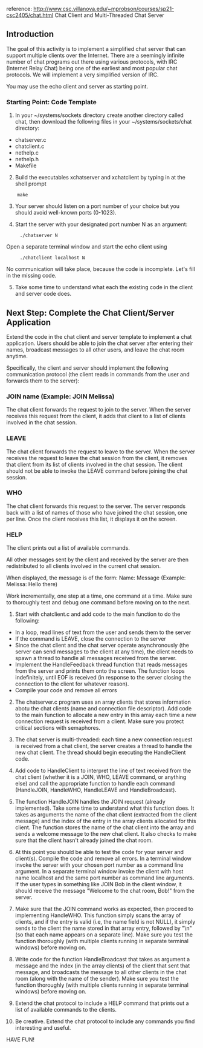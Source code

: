 reference: http://www.csc.villanova.edu/~mprobson/courses/sp21-csc2405/chat.html Chat Client and Multi-Threaded Chat Server

## Introduction

The goal of this activity is to implement a simplified chat server that can support multiple clients over the Internet. There are a seemingly infinite number of chat programs out there using various protocols, with IRC (Internet Relay Chat) being one of the earliest and most popular chat protocols. We will implement a very simplified version of IRC.

You may use the echo client and server as starting point.

### Starting Point: Code Template

1. In your ~/systems/sockets directory create another directory called chat, then download the following files in your ~/systems/sockets/chat directory:

- chatserver.c
- chatclient.c
- nethelp.c
- nethelp.h
- Makefile

2. Build the executables xchatserver and xchatclient by typing in at the shell prompt

```
    make
```

3. Your server should listen on a port number of your choice but you should avoid well-known ports (0-1023).


4. Start the server with your designated port number N as an argument:
```
     ./chatserver N
```
Open a separate terminal window and start the echo client using
```
     ./chatclient localhost N
```
No communication will take place, because the code is incomplete. Let's fill in the missing code.


5. Take some time to understand what each the existing code in the client and server code does.


## Next Step: Complete the Chat Client/Server Application

Extend the code in the chat client and server template to implement a chat application. Users should be able to join the chat server after entering their names, broadcast messages to all other users, and leave the chat room anytime.

Specifically, the client and server should implement the following communication protocol (the client reads in commands from the user and forwards them to the server):


### JOIN name (Example: JOIN Melissa)
The chat client forwards the request to join to the server. When the server receives this request from the client, it adds that client to a list of clients involved in the chat session.


### LEAVE
The chat client forwards the request to leave to the server. When the server receives the request to leave the chat session from the client, it removes that client from its list of clients involved in the chat session.
The client should not be able to invoke the LEAVE command before joining the chat session.


### WHO
The chat client forwards this request to the server. The server responds back with a list of names of those who have joined the chat session, one per line. Once the client receives this list, it displays it on the screen.


### HELP
The client prints out a list of available commands.


All other messages sent by the client and received by the server are then redistributed to all clients involved in the current chat session.

When displayed, the message is of the form: Name: Message (Example: Melissa: Hello there)

Work incrementally, one step at a time, one command at a time. Make sure to thoroughly test and debug one command before moving on to the next.

1. Start with chatclient.c and add code to the main function to do the following:
  - In a loop, read lines of text from the user and sends them to the server
  - If the command is LEAVE, close the connection to the server
  - Since the chat client and the chat server operate asynchronously (the server can send messages to the client at any time), the client needs to spawn a thread to handle all messages received from the server.
  - Implement the HandleFeedback thread function that reads messages from the server and prints them onto the screen. The function loops indefinitely, until EOF is received (in response to the server closing the connection to the client for whatever reason).
  - Compile your code and remove all errors
  
2. The chatserver.c program uses an array clients that stores information abotu the chat clients (name and connection file descriptor). Add code to the main function to allocate a new entry in this array each time a new connection request is received from a client. Make sure you protect critical sections with semaphores.

3. The chat server is multi-threaded: each time a new connection request is received from a chat client, the server creates a thread to handle the new chat client. The thread should begin executing the HandleClient code.

4. Add code to HandleClient to interpret the line of text received from the chat client (whether it is a JOIN, WHO, LEAVE command, or anything else) and call the appropriate function to handle each command (HandleJOIN, HandleWHO, HandleLEAVE and HandleBroadcast).

5. The function HandleJOIN handles the JOIN request (already implemented). Take some time to understand what this function does. It takes as arguments the name of the chat client (extracted from the client message) and the index of the entry in the array clients allocated for this client. The function stores the name of the chat client into the array and sends a welcome message to the new chat client. It also checks to make sure that the client hasn't already joined the chat room.

6. At this point you should be able to test the code for your server and client(s). Compile the code and remove all errors. In a terminal window invoke the server with your chosen port number as a command line argument. In a separate terminal window invoke the client with host name localhost and the same port number as command line arguments. If the user types in something like
   JOIN Bob
in the client window, it should receive the message "Welcome to the chat room, Bob!" from the server.

7. Make sure that the JOIN command works as expected, then proceed to implementing HandleWHO. This function simply scans the array of clients, and if the entry is valid (i.e, the name field is not NULL), it simply sends to the client the name stored in that array entry, followed by "\n" (so that each name appears on a separate line). Make sure you test the function thoroughly (with multiple clients running in separate terminal windows) before moving on.

8. Write code for the function HandleBroadcast that takes as argument a message and the index (in the array clients) of the client that sent that message, and broadcasts the message to all other clients in the chat room (along with the name of the sender). Make sure you test the function thoroughly (with multiple clients running in separate terminal windows) before moving on.

9. Extend the chat protocol to include a HELP command that prints out a list of available commands to the clients.

10. Be creative. Extend the chat protocol to include any commands you find interesting and useful.

HAVE FUN!
